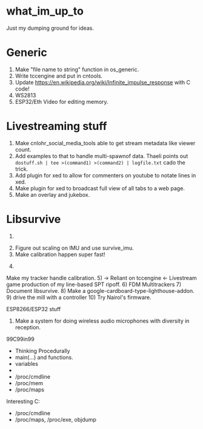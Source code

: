 # what_im_up_to
Just my dumping ground for ideas.

# Generic
1) Make "file name to string" function in os_generic.
2) Write tccengine and put in cntools.
3) Update https://en.wikipedia.org/wiki/Infinite_impulse_response with C code!
4) WS2813
5) ESP32/Eth
Video for editing memory.

# Livestreaming stuff

1) Make cnlohr_social_media_tools able to get stream metadata like viewer count.
2) Add examples to that to handle multi-spawnof data.  Thaeli points out ```dostuff.sh | tee >(command1) >(command2) | logfile.txt``` cado the trick.
3) Add plugin for xed to allow for commenters on youtube to notate lines in xed.
4) Make plugin for xed to broadcast full view of all tabs to a web page.
5) Make an overlay and jukebox.

# Libsurvive

1) ~~~Update build system: https://stackoverflow.com/a/39731462/2926815~~~
2) Figure out scaling on IMU and use survive_imu.
3) Make calibration happen super fast!
4) ~~~ESP32~~~ ESP8266 Tracker
Make my tracker handle calibration.
5)   -> Reliant on tccengine <- Livestream game production of my line-based SPT ripoff.
6) FDM Multitrackers
7) Document libsurvive.
8) Make a google-cardboard-type-lighthouse-addon.
9) drive the mill with a controller
10) Try Nairol's firmware.

ESP8266/ESP32 stuff
1) Make a system for doing wireless audio microphones with diversity in reception.


99C99in99
 * Thinking Procedurally
 * main(...) and functions.
 * variables
 * 
 * /proc/cmdline
 * /proc/mem
 * /proc/maps


Interesting C:
 * /proc/cmdline
 * /proc/maps, /proc/exe, objdump
 


